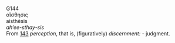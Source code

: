 <body>
  <p>G144<br>  αἴσθησις  <br> aisthēsis  <br><i>ah‘ee-sthay-sis </i><br>From <a href="g0143.htm">143</a>  <i>perception</i>, that is, (figuratively) <i>discernment:</i> - judgment.<br></p>
 </body>